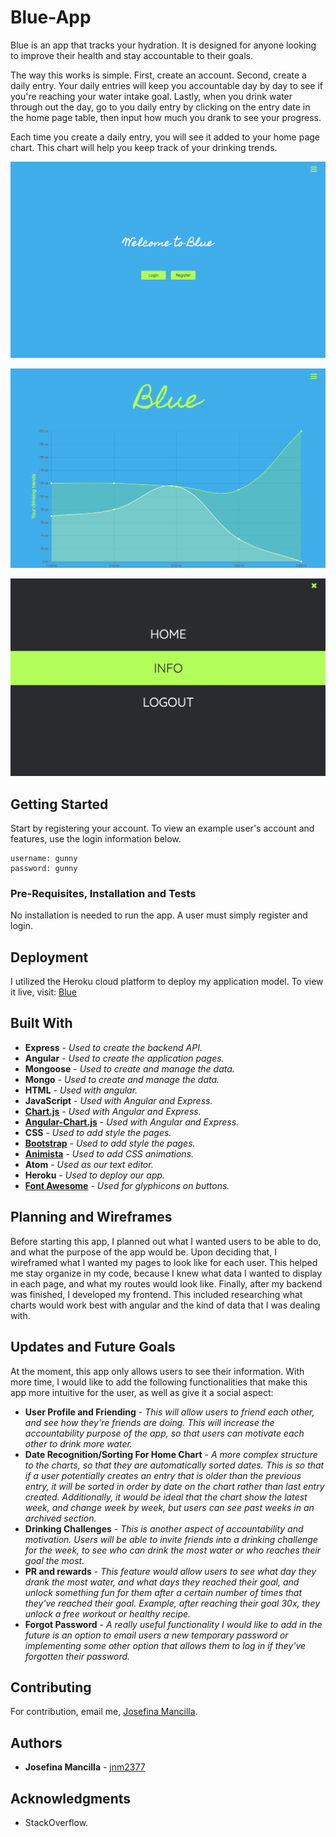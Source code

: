 # Blue-App
Blue is an app that tracks your hydration. It is designed for anyone looking to improve their health and stay accountable to their goals.

The way this works is simple. First, create an account. Second, create a daily entry. Your daily entries will keep you accountable day by day to see if you're reaching your water intake goal. Lastly, when you drink water through out the day, go to you daily entry by clicking on the entry date in the home page table, then input how much you drank to see your progress.

Each time you create a daily entry, you will see it added to your home page chart. This chart will help you keep track of your drinking trends.

![Login Page](public/assets/login.png)

![Home Page ](public/assets/home.png)

![Navigation](public/assets/nav.png)

## Getting Started

Start by registering your account. To view an example user's account and features, use the login information below.
```
username: gunny
password: gunny
```

### Pre-Requisites, Installation and Tests

No installation is needed to run the app. A user must simply register and login.


## Deployment
I utilized the Heroku cloud platform to deploy my application model. To view it live, visit:
[Blue](https://blueagua.herokuapp.com/)


## Built With

* **Express** - *Used to create the backend API.*
* **Angular** - *Used to create the application pages.*
* **Mongoose** - *Used to create and manage the data.*
* **Mongo** - *Used to create and manage the data.*
* **HTML** - *Used with angular.*
* **JavaScript** - *Used with Angular and Express.*
* **[Chart.js](http://www.chartjs.org/docs/latest/)** - *Used with Angular and Express.*
* **[Angular-Chart.js](http://jtblin.github.io/angular-chart.js/#getting_started)** - *Used with Angular and Express.*
* **CSS** - *Used to add style the pages.*
* **[Bootstrap](https://getbootstrap.com/)** - *Used to add style the pages.*
* **[Animista](http://animista.net/)** - *Used to add CSS animations.*
* **Atom** - *Used as our text editor.*
* **Heroku** - *Used to deploy our app.*
* **[Font Awesome](http://fontawesome.io/)** - *Used for glyphicons on buttons.*


## Planning and Wireframes
Before starting this app, I planned out what I wanted users to be able to do, and what the purpose of the app would be. Upon deciding that, I wireframed what I wanted my pages to look like for each user. This helped me stay organize in my code, because I knew what data I wanted to display in each page, and what my routes would look like. Finally, after my backend was finished, I developed my frontend. This included researching what charts would work best with angular and the kind of data that I was dealing with.



## Updates and Future Goals
At the moment, this app only allows users to see their information. With more time, I would like to add the following functionalities that make this app more intuitive for the user, as well as give it a social aspect:

* **User Profile and Friending** - *This will allow users to friend each other, and see how they're friends are doing. This will increase the accountability purpose of the app, so that users can motivate each other to drink more water.*
* **Date Recognition/Sorting For Home Chart** - *A more complex structure to the charts, so that they are automatically sorted dates. This is so that if a user potentially creates an entry that is older than the previous entry, it  will be sorted in order by date on the chart rather than last entry created. Additionally, it would be ideal that the chart show the latest week, and change week by week, but users can see past weeks in an archived section.*
* **Drinking Challenges** - *This is another aspect of accountability and motivation. Users will be able to invite friends into a drinking challenge for the week, to see who can drink the most water or who reaches their goal the most.*
* **PR and rewards** - *This feature would allow users to see what day they drank the most water, and what days they reached their goal, and unlock something fun for them after a certain number of times that they've reached their goal. Example, after reaching their goal 30x, they unlock a free workout or healthy recipe.*
* **Forgot Password** - *A really useful functionality I would like to add in the future is an option to email users a new temporary password or implementing some other option that allows them to log in if they've forgotten their password.*

## Contributing

For contribution, email me, [Josefina Mancilla](josefinanoemi4@gmail.com).


## Authors
* **Josefina Mancilla** - [jnm2377](https://github.com/jnm2377)


## Acknowledgments

* StackOverflow.
